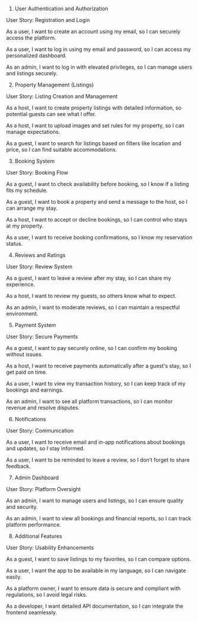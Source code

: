 1. User Authentication and Authorization

User Story: Registration and Login

As a user, I want to create an account using my email, so I can securely access the platform.

As a user, I want to log in using my email and password, so I can access my personalized dashboard.

As an admin, I want to log in with elevated privileges, so I can manage users and listings securely.

2. Property Management (Listings)

User Story: Listing Creation and Management

As a host, I want to create property listings with detailed information, so potential guests can see what I offer.

As a host, I want to upload images and set rules for my property, so I can manage expectations.

As a guest, I want to search for listings based on filters like location and price, so I can find suitable accommodations.

3. Booking System

User Story: Booking Flow

As a guest, I want to check availability before booking, so I know if a listing fits my schedule.

As a guest, I want to book a property and send a message to the host, so I can arrange my stay.

As a host, I want to accept or decline bookings, so I can control who stays at my property.

As a user, I want to receive booking confirmations, so I know my reservation status.

4. Reviews and Ratings

User Story: Review System

As a guest, I want to leave a review after my stay, so I can share my experience.

As a host, I want to review my guests, so others know what to expect.

As an admin, I want to moderate reviews, so I can maintain a respectful environment.

5. Payment System

User Story: Secure Payments

As a guest, I want to pay securely online, so I can confirm my booking without issues.

As a host, I want to receive payments automatically after a guest's stay, so I get paid on time.

As a user, I want to view my transaction history, so I can keep track of my bookings and earnings.

As an admin, I want to see all platform transactions, so I can monitor revenue and resolve disputes.

6. Notifications

User Story: Communication

As a user, I want to receive email and in-app notifications about bookings and updates, so I stay informed.

As a user, I want to be reminded to leave a review, so I don’t forget to share feedback.

7. Admin Dashboard

User Story: Platform Oversight

As an admin, I want to manage users and listings, so I can ensure quality and security.

As an admin, I want to view all bookings and financial reports, so I can track platform performance.

8. Additional Features

User Story: Usability Enhancements

As a guest, I want to save listings to my favorites, so I can compare options.

As a user, I want the app to be available in my language, so I can navigate easily.

As a platform owner, I want to ensure data is secure and compliant with regulations, so I avoid legal risks.

As a developer, I want detailed API documentation, so I can integrate the frontend seamlessly.
